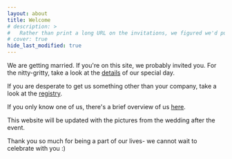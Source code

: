 ```yaml
---
layout: about
title: Welcome 
# description: >
#   Rather than print a long URL on the invitations, we figured we'd put all the need-to-know information here.
# cover: true
hide_last_modified: true
---
```


We are getting married. If you're on this site, we probably invited you. For the nitty-gritty, take a look at the [details](./details.md) of our special day.

If you are desperate to get us something other than your company, take a look at the [registry](./registry.md).

If you only know one of us, there's a brief overview of us [here](./about.md).

This website will be updated with the pictures from the wedding after the event.

Thank you so much for being a part of our lives- we cannot wait to celebrate with you :)